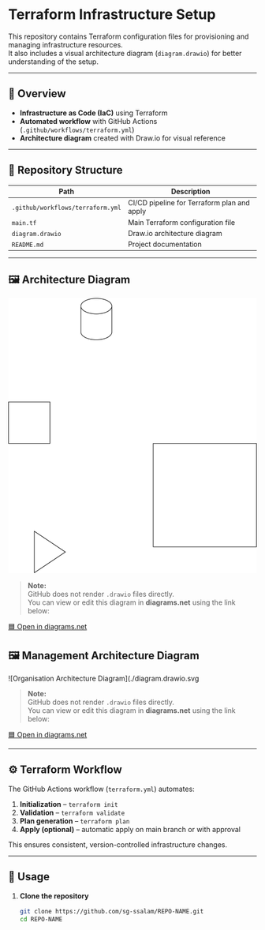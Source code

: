 # Terraform Infrastructure Setup

This repository contains Terraform configuration files for provisioning and managing infrastructure resources.  
It also includes a visual architecture diagram (`diagram.drawio`) for better understanding of the setup.

---

## 📘 Overview

- **Infrastructure as Code (IaC)** using Terraform  
- **Automated workflow** with GitHub Actions (`.github/workflows/terraform.yml`)  
- **Architecture diagram** created with Draw.io for visual reference

---

## 🧩 Repository Structure

| Path | Description |
|------|--------------|
| `.github/workflows/terraform.yml` | CI/CD pipeline for Terraform plan and apply |
| `main.tf` | Main Terraform configuration file |
| `diagram.drawio` | Draw.io architecture diagram |
| `README.md` | Project documentation |

---

## 🖼️ Architecture Diagram

![Organisation Architecture Diagram](./diagram.svg)

> **Note:**  
> GitHub does not render `.drawio` files directly.  
> You can view or edit this diagram in **diagrams.net** using the link below:

[🟦 Open in diagrams.net](https://app.diagrams.net/?url=https://raw.githubusercontent.com/sg-ssalam/s3-public-test/main/diagram.drawio)

## 🖼️ Management Architecture Diagram

![Organisation Architecture Diagram](./diagram.drawio.svg

> **Note:**  
> GitHub does not render `.drawio` files directly.  
> You can view or edit this diagram in **diagrams.net** using the link below:

[🟦 Open in diagrams.net](https://app.diagrams.net/?url=https://raw.githubusercontent.com/sg-ssalam/s3-public-test/main/diagram.drawio)

---

## ⚙️ Terraform Workflow

The GitHub Actions workflow (`terraform.yml`) automates:
1. **Initialization** – `terraform init`
2. **Validation** – `terraform validate`
3. **Plan generation** – `terraform plan`
4. **Apply (optional)** – automatic apply on main branch or with approval

This ensures consistent, version-controlled infrastructure changes.

---

## 🚀 Usage

1. **Clone the repository**
   ```bash
   git clone https://github.com/sg-ssalam/REPO-NAME.git
   cd REPO-NAME
